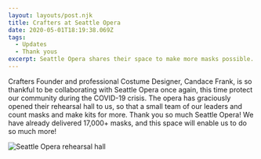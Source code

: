 ```yaml
---
layout: layouts/post.njk
title: Crafters at Seattle Opera
date: 2020-05-01T18:19:38.069Z
tags:
  - Updates
  - Thank yous
excerpt: Seattle Opera shares their space to make more masks possible.
---
```

Crafters Founder and professional Costume Designer, Candace Frank, is so thankful to be collaborating with Seattle Opera once again, this time protect our community during the COVID-19 crisis.  The opera has graciously opened their rehearsal hall to us, so that a small team of our leaders and count masks and make kits for more.  Thank you so much Seattle Opera!  We have already delivered 17,000+ masks, and this space will enable us to do so much more!

![Seattle Opera rehearsal hall](/images/seattle-opera-rehearsal-hall.jpg)